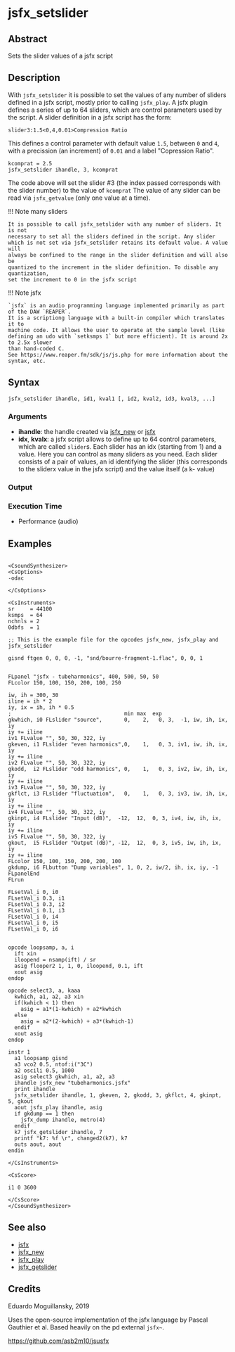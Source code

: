 # jsfx_setslider

## Abstract

Sets the slider values of a jsfx script


## Description

With `jsfx_setslider` it is possible to set the values of any number of sliders
defined in a jsfx script, mostly prior to calling `jsfx_play`.
A jsfx plugin defines a series of up to 64 sliders, which are control parameters
used by the script. A slider definition in a jsfx script has the form:

    slider3:1.5<0,4,0.01>Compression Ratio
    
This defines a control parameter with default value `1.5`, between `0` and `4`,
with a precission (an increment) of `0.01` and a label "Copression Ratio". 

    kcomprat = 2.5
    jsfx_setslider ihandle, 3, kcomprat
    
The code above will set the slider #3 (the index passed corresponds with the 
slider number) to the value of `kcomprat`
The value of any slider can be read via `jsfx_getvalue` (only one value at a time).

!!! Note many sliders

    It is possible to call jsfx_setslider with any number of sliders. It is not
    necessary to set all the sliders defined in the script. Any slider
    which is not set via jsfx_setslider retains its default value. A value will 
    always be confined to the range in the slider definition and will also be 
    quantized to the increment in the slider definition. To disable any quantization,
    set the increment to 0 in the jsfx script

!!! Note jsfx

    `jsfx` is an audio programming language implemented primarily as part of the DAW `REAPER`. 
    It is a scriptiong language with a built-in compiler which translates it to 
    machine code. It allows the user to operate at the sample level (like 
    defining an udo with `setksmps 1` but more efficient). It is around 2x to 2.5x slower
    than hand-coded C.
    See https://www.reaper.fm/sdk/js/js.php for more information about the syntax, etc.

## Syntax

    jsfx_setslider ihandle, id1, kval1 [, id2, kval2, id3, kval3, ...]
    
    
### Arguments

* **ihandle**: the handle created via [jsfx_new] or [jsfx]
* **idx**, **kvalx**: a jsfx script allows to define up to 64 control parameters, which are
  called `slider`s. Each slider has an idx (starting from 1) and a value. Here you can control
  as many sliders as you need. Each slider consists of a pair of values, an id 
  identifying the slider (this corresponds to the sliderx value in the jsfx script) and the
  value itself (a k- value)

### Output

### Execution Time

* Performance (audio)

## Examples

```csound 

<CsoundSynthesizer>
<CsOptions>
-odac 

</CsOptions>

<CsInstruments>
sr     = 44100
ksmps  = 64
nchnls = 2
0dbfs  = 1

;; This is the example file for the opcodes jsfx_new, jsfx_play and jsfx_setslider

gisnd ftgen 0, 0, 0, -1, "snd/bourre-fragment-1.flac", 0, 0, 1


FLpanel "jsfx - tubeharmonics", 400, 500, 50, 50
FLcolor 150, 100, 150, 200, 100, 250

iw, ih = 300, 30
iline = ih * 2
iy, ix = ih, ih * 0.5
;                                    min max  exp
gkwhich, i0 FLslider "source",       0,    2,   0, 3,  -1, iw, ih, ix, iy
iy += iline
iv1 FLvalue "", 50, 30, 322, iy
gkeven, i1 FLslider "even harmonics",0,    1,   0, 3, iv1, iw, ih, ix, iy
iy += iline
iv2 FLvalue "", 50, 30, 322, iy
gkodd,  i2 FLslider "odd harmonics", 0,    1,   0, 3, iv2, iw, ih, ix, iy
iy += iline
iv3 FLvalue "", 50, 30, 322, iy
gkflct, i3 FLslider "fluctuation",   0,    1,   0, 3, iv3, iw, ih, ix, iy
iy += iline
iv4 FLvalue "", 50, 30, 322, iy
gkinpt, i4 FLslider "Input (dB)",  -12,  12,  0, 3, iv4, iw, ih, ix, iy
iy += iline
iv5 FLvalue "", 50, 30, 322, iy
gkout,  i5 FLslider "Output (dB)", -12,  12,  0, 3, iv5, iw, ih, ix, iy
iy += iline
FLcolor 150, 100, 150, 200, 200, 100
gkdump, i6 FLbutton "Dump variables", 1, 0, 2, iw/2, ih, ix, iy, -1 
FLpanelEnd
FLrun

FLsetVal_i 0, i0
FLsetVal_i 0.3, i1
FLsetVal_i 0.3, i2
FLsetVal_i 0.1, i3
FLsetVal_i 0, i4
FLsetVal_i 0, i5
FLsetVal_i 0, i6


opcode loopsamp, a, i
  ift xin
  iloopend = nsamp(ift) / sr
  asig flooper2 1, 1, 0, iloopend, 0.1, ift
  xout asig
endop

opcode select3, a, kaaa
  kwhich, a1, a2, a3 xin
  if(kwhich < 1) then
    asig = a1*(1-kwhich) + a2*kwhich
  else
    asig = a2*(2-kwhich) + a3*(kwhich-1)
  endif
  xout asig
endop

instr 1
  a1 loopsamp gisnd
  a3 vco2 0.5, ntof:i("3C")
  a2 oscili 0.5, 1000
  asig select3 gkwhich, a1, a2, a3
  ihandle jsfx_new "tubeharmonics.jsfx"
  print ihandle
  jsfx_setslider ihandle, 1, gkeven, 2, gkodd, 3, gkflct, 4, gkinpt, 5, gkout
  aout jsfx_play ihandle, asig
  if gkdump == 1 then
    jsfx_dump ihandle, metro(4)
  endif
  k7 jsfx_getslider ihandle, 7
  printf "k7: %f \r", changed2(k7), k7
  outs aout, aout
endin

</CsInstruments>

<CsScore>

i1 0 3600

</CsScore>
</CsoundSynthesizer>

```


## See also

* [jsfx]
* [jsfx_new]
* [jsfx_play]
* [jsfx_getslider]

## Credits

Eduardo Moguillansky, 2019

Uses the open-source implementation of the jsfx language by Pascal Gauthier et al. Based heavily on
the pd external `jsfx~`.

https://github.com/asb2m10/jsusfx

[jsfx]: jsfx.md
[jsfx_new]: jsfx_new.md
[jsfx_play]: jsfx_play.md
[jsfx_getslider]: jsfx_getslider.md
